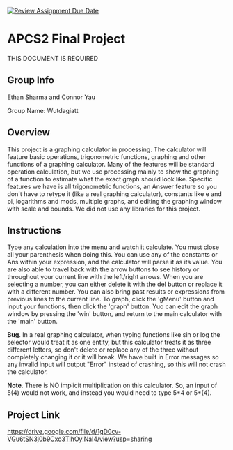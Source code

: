 [![Review Assignment Due Date](https://classroom.github.com/assets/deadline-readme-button-24ddc0f5d75046c5622901739e7c5dd533143b0c8e959d652212380cedb1ea36.svg)](https://classroom.github.com/a/syDSSnTt)
# APCS2 Final Project
THIS DOCUMENT IS REQUIRED
## Group Info
Ethan Sharma and Connor Yau

Group Name: Wutdagiatt
## Overview
This project is a graphing calculator in processing. The calculator will feature basic operations, trigonometric functions, graphing and other functions of a graphing calculator. Many of the features will be standard operation calculation, but we use processing mainly to show the graphing of a function to estimate what the exact graph should look like. Specific features we have is all trigonometric functions, an Answer feature so you don't have to retype it (like a real graphing calculator), constants like e and pi, logarithms and mods, multiple graphs, and editing the graphing window with scale and bounds. We did not use any libraries for this project.
## Instructions
Type any calculation into the menu and watch it calculate. You must close all your parenthesis when doing this. You can use any of the constants or Ans within your expression, and the calculator will parse it as its value. You are also able to travel back with the arrow buttons to see history or throughout your current line with the left/right arrows. When you are selecting a number, you can either delete it with the del button or replace it with a different number. You can also bring past results or expressions from previous lines to the current line. To graph, click the 'gMenu' button and input your functions, then click the 'graph' button. Yuo can edit the graph window by pressing the 'win' button, and return to the main calculator with the 'main' button.

**Bug**. In a real graphing calculator, when typing functions like sin or log the selector would treat it as one entity, but this calculator treats it as three different letters, so don't delete or replace any of the three without completely changing it or it will break. We have built in Error messages so any invalid input will output "Error" instead of crashing, so this will not crash the calculator.

**Note**. There is NO implicit multiplication on this calculator. So, an input of 5(4) would not work, and instead you would need to type 5\*4 or 5\*(4).

## Project Link

https://drive.google.com/file/d/1gD0cv-VGu6tSN3j0b9Cxo3TlhOylNal4/view?usp=sharing
